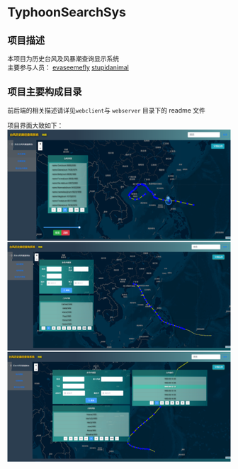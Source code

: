 # TyphoonSearchSys

## 项目描述

本项目为历史台风及风暴潮查询显示系统  
主要参与人员：
[evaseemefly](https://github.com/evaseemefly)
[stupidanimal](https://github.com/stupidanimal)

## 项目主要构成目录

前后端的相关描述请详见`webclient`与 `webserver` 目录下的 readme 文件

项目界面大致如下：
![avatar](/document/img/20190514171719.png)
![avatar](/document/img/20190514172637.png)
![avatar](/document/img/20190514172716.png)
